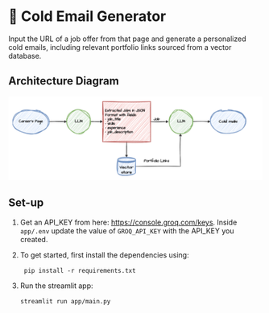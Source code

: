 # 📧 Cold Email Generator
Input the URL of a job offer from that page and generate a personalized cold emails, including relevant portfolio links sourced from a vector database.

## Architecture Diagram
![img.png](img/architecture.png)

## Set-up
1. Get an API_KEY from here: https://console.groq.com/keys. Inside `app/.env` update the value of `GROQ_API_KEY` with the API_KEY you created. 

2. To get started, first install the dependencies using:
    ```commandline
     pip install -r requirements.txt
    ```
   
3. Run the streamlit app:
   ```commandline
   streamlit run app/main.py
   ```
